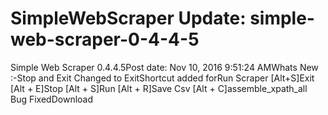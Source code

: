 # SimpleWebScraper Update: simple-web-scraper-0-4-4-5

Simple Web Scraper 0.4.4.5Post date: Nov 10, 2016 9:51:24 AMWhats New :-Stop and Exit Changed to ExitShortcut added forRun Scraper [Alt+S]Exit [Alt + E]Stop [Alt + S]Run [Alt + R]Save Csv [Alt + C]assemble_xpath_all Bug FixedDownload